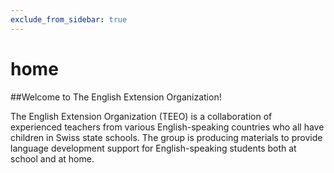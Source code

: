 ```yaml
---
exclude_from_sidebar: true
---
```


# home

##Welcome to The English Extension Organization! 

The English Extension Organization (TEEO) is a collaboration of experienced teachers from various English-speaking countries who all have children in Swiss state schools. The group is producing materials to provide language development support for English-speaking students both at school and at home.  

<!--stackedit_data:
eyJoaXN0b3J5IjpbMTQ3NTQ2OTUwOCwtMTc2NzY0NzgyOCwtMT
E3MDcwMzU2Nl19
-->
